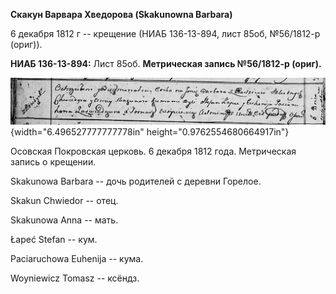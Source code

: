 **Скакун Варвара Хведорова (Skakunowna Barbara)**

6 декабря 1812 г -- крещение (НИАБ 136-13-894, лист 85об, №56/1812-р
(ориг)).

**НИАБ 136-13-894:** Лист 85об. **Метрическая запись №56/1812-р
(ориг).**

![](./media/e413f5d517ab75a94cb13d411cdd7d4547f95f3a.png){width="6.496527777777778in"
height="0.9762554680664917in"}

Осовская Покровская церковь. 6 декабря 1812 года. Метрическая запись о
крещении.

Skakunowa Barbara -- дочь родителей с деревни Горелое.

Skakun Chwiedor -- отец.

Skakunowa Anna -- мать.

Łapeć Stefan -- кум.

Paciaruchowa Euhenija -- кума.

Woyniewicz Tomasz -- ксёндз.
